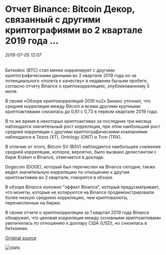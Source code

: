 # Отчет Binance: Bitcoin Декор, связанный с другими криптографиями во 2 квартале 2019 года ...

###### 2019-07-05 12:07

Биткойнс (BTC) стал менее коррелирует с другими криптографическими данными во 2 квартале 2019 года из-за потенциального «полета к качеству» в недавнем бычьем пробеге, согласно отчету Binance о криптокорреляциях, опубликованному 5 июля.

В своем «Обзоре криптокорреляций 2019 no2» Бинанс уточнил, что средняя корреляция между Bitcoin и всеми другими крупными криптоактивами снизилась до 0,61 с 0,73 в первом квартале 2019 года.

В то же время в некоторых криптоактивах за последние три месяца наблюдался значительный рост корреляции, при этом наибольший рост средней корреляции с другими криптографическими компаниями наблюдался в Tezos (XT), Ontology (ONT) и Tron (TRX).

В отличие от этого, Bitcoin SV (BSV) наблюдается наибольшее снижение средней корреляции, которое, вероятно, было вызвано делистингом с бирж Kraken и Binance, отмечается в докладе.

Dogecoin (DOGE), который был перечислен на Binance сегодня, также видел значительную корреляцию по отношению к другим криптоактивам во 2 квартале, говорится в обзоре.

В обзоре Binance изложил "эффект Binance", который предусматривает, что монеты, которые не котируются на Binance продемонстрировали более низкую среднюю корреляцию, чем криптовалюты, перечисленные на бирже.

В своем отчете о криптокорреляции за 1 квартал 2019 года Binance обнаружил, что ценовая корреляция между основными криптоактивами увеличилась по отношению к доллару США (USD), но снизилась в биткоинах.

[Original source](https://cointelegraph.com/news/binance-report-bitcoin-decorrelated-with-other-cryptos-in-q2-2019)

![stats](https://c.statcounter.com/11760860/0/a89fa40b/1/ "stats")